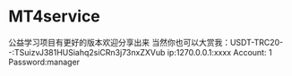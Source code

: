 # MT4service
公益学习项目有更好的版本欢迎分享出来
当然你也可以大赏我：USDT-TRC20--:TSuizvJ381HUSiahq2siCRn3j73nxZXVub
ip:1270.0.0.1:xxxx Account: 1 Password:manager
